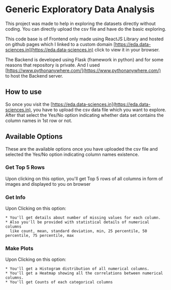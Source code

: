 # Generic Exploratory Data Analysis

This project was made to help in exploring the datasets directly without coding. You can directly upload the csv file and have do the basic exploring.

This code base is of Frontend only made using ReactJS Library and hosted on github pages which I linked to a custom domain [https://eda.data-sciences.in](https://eda.data-sciences.in) click to view it in your browser.

The Backend is developed using Flask (framework in python) and for some reasons that repository is private. And I used [https://www.pythonanywhere.com/](https://www.pythonanywhere.com/) to host the Backend server.

## How to use

So once you visit the [https://eda.data-sciences.in](https://eda.data-sciences.in), you have to upload the csv data file which you want to explore. After that select the Yes/No option indicating whether data set contains the column names in 1st row or not.

## Available Options

These are the available options once you have uploaded the csv file and selected the Yes/No option indicating column names existence.

### Get Top 5 Rows

Upon clicking on this option, you'll get Top 5 rows of all columns in form of images and displayed to you on browser

### Get Info

Upon Clicking on this option:

    * You'll get details about number of missing values for each column.
    * Also you'll be provided with statistical details of numerical columns
      like count, mean, standard deviation, min, 25 percentile, 50 percentile, 75 percentile, max

### Make Plots

Upon Clicking on this option:

    * You'll get a Histogram distribution of all numerical columns.
    * You'll get a Heatmap showing all the correlations between numerical columns.
    * You'll get Counts of each categorical columns